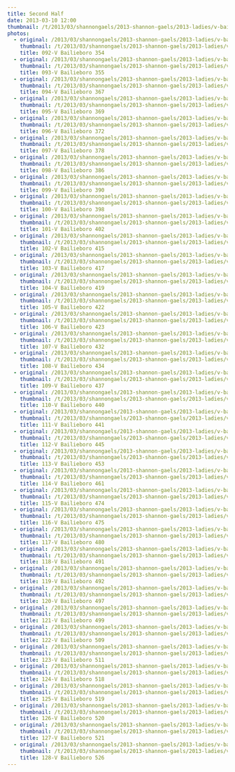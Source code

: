 ```yaml
---
title: Second Half
date: 2013-03-10 12:00
thumbnail: /t/2013/03/shannongaels/2013-shannon-gaels/2013-ladies/v-bailieboro/second-half/092-v-bailieboro-354.jpg
photos:
  - original: /2013/03/shannongaels/2013-shannon-gaels/2013-ladies/v-bailieboro/second-half/092-v-bailieboro-354.jpg
    thumbnail: /t/2013/03/shannongaels/2013-shannon-gaels/2013-ladies/v-bailieboro/second-half/092-v-bailieboro-354.jpg
    title: 092-V Bailieboro 354
  - original: /2013/03/shannongaels/2013-shannon-gaels/2013-ladies/v-bailieboro/second-half/093-v-bailieboro-355.jpg
    thumbnail: /t/2013/03/shannongaels/2013-shannon-gaels/2013-ladies/v-bailieboro/second-half/093-v-bailieboro-355.jpg
    title: 093-V Bailieboro 355
  - original: /2013/03/shannongaels/2013-shannon-gaels/2013-ladies/v-bailieboro/second-half/094-v-bailieboro-367.jpg
    thumbnail: /t/2013/03/shannongaels/2013-shannon-gaels/2013-ladies/v-bailieboro/second-half/094-v-bailieboro-367.jpg
    title: 094-V Bailieboro 367
  - original: /2013/03/shannongaels/2013-shannon-gaels/2013-ladies/v-bailieboro/second-half/095-v-bailieboro-369.jpg
    thumbnail: /t/2013/03/shannongaels/2013-shannon-gaels/2013-ladies/v-bailieboro/second-half/095-v-bailieboro-369.jpg
    title: 095-V Bailieboro 369
  - original: /2013/03/shannongaels/2013-shannon-gaels/2013-ladies/v-bailieboro/second-half/096-v-bailieboro-372.jpg
    thumbnail: /t/2013/03/shannongaels/2013-shannon-gaels/2013-ladies/v-bailieboro/second-half/096-v-bailieboro-372.jpg
    title: 096-V Bailieboro 372
  - original: /2013/03/shannongaels/2013-shannon-gaels/2013-ladies/v-bailieboro/second-half/097-v-bailieboro-378.jpg
    thumbnail: /t/2013/03/shannongaels/2013-shannon-gaels/2013-ladies/v-bailieboro/second-half/097-v-bailieboro-378.jpg
    title: 097-V Bailieboro 378
  - original: /2013/03/shannongaels/2013-shannon-gaels/2013-ladies/v-bailieboro/second-half/098-v-bailieboro-386.jpg
    thumbnail: /t/2013/03/shannongaels/2013-shannon-gaels/2013-ladies/v-bailieboro/second-half/098-v-bailieboro-386.jpg
    title: 098-V Bailieboro 386
  - original: /2013/03/shannongaels/2013-shannon-gaels/2013-ladies/v-bailieboro/second-half/099-v-bailieboro-390.jpg
    thumbnail: /t/2013/03/shannongaels/2013-shannon-gaels/2013-ladies/v-bailieboro/second-half/099-v-bailieboro-390.jpg
    title: 099-V Bailieboro 390
  - original: /2013/03/shannongaels/2013-shannon-gaels/2013-ladies/v-bailieboro/second-half/100-v-bailieboro-398.jpg
    thumbnail: /t/2013/03/shannongaels/2013-shannon-gaels/2013-ladies/v-bailieboro/second-half/100-v-bailieboro-398.jpg
    title: 100-V Bailieboro 398
  - original: /2013/03/shannongaels/2013-shannon-gaels/2013-ladies/v-bailieboro/second-half/101-v-bailieboro-402.jpg
    thumbnail: /t/2013/03/shannongaels/2013-shannon-gaels/2013-ladies/v-bailieboro/second-half/101-v-bailieboro-402.jpg
    title: 101-V Bailieboro 402
  - original: /2013/03/shannongaels/2013-shannon-gaels/2013-ladies/v-bailieboro/second-half/102-v-bailieboro-415.jpg
    thumbnail: /t/2013/03/shannongaels/2013-shannon-gaels/2013-ladies/v-bailieboro/second-half/102-v-bailieboro-415.jpg
    title: 102-V Bailieboro 415
  - original: /2013/03/shannongaels/2013-shannon-gaels/2013-ladies/v-bailieboro/second-half/103-v-bailieboro-417.jpg
    thumbnail: /t/2013/03/shannongaels/2013-shannon-gaels/2013-ladies/v-bailieboro/second-half/103-v-bailieboro-417.jpg
    title: 103-V Bailieboro 417
  - original: /2013/03/shannongaels/2013-shannon-gaels/2013-ladies/v-bailieboro/second-half/104-v-bailieboro-419.jpg
    thumbnail: /t/2013/03/shannongaels/2013-shannon-gaels/2013-ladies/v-bailieboro/second-half/104-v-bailieboro-419.jpg
    title: 104-V Bailieboro 419
  - original: /2013/03/shannongaels/2013-shannon-gaels/2013-ladies/v-bailieboro/second-half/105-v-bailieboro-422.jpg
    thumbnail: /t/2013/03/shannongaels/2013-shannon-gaels/2013-ladies/v-bailieboro/second-half/105-v-bailieboro-422.jpg
    title: 105-V Bailieboro 422
  - original: /2013/03/shannongaels/2013-shannon-gaels/2013-ladies/v-bailieboro/second-half/106-v-bailieboro-423.jpg
    thumbnail: /t/2013/03/shannongaels/2013-shannon-gaels/2013-ladies/v-bailieboro/second-half/106-v-bailieboro-423.jpg
    title: 106-V Bailieboro 423
  - original: /2013/03/shannongaels/2013-shannon-gaels/2013-ladies/v-bailieboro/second-half/107-v-bailieboro-432.jpg
    thumbnail: /t/2013/03/shannongaels/2013-shannon-gaels/2013-ladies/v-bailieboro/second-half/107-v-bailieboro-432.jpg
    title: 107-V Bailieboro 432
  - original: /2013/03/shannongaels/2013-shannon-gaels/2013-ladies/v-bailieboro/second-half/108-v-bailieboro-434.jpg
    thumbnail: /t/2013/03/shannongaels/2013-shannon-gaels/2013-ladies/v-bailieboro/second-half/108-v-bailieboro-434.jpg
    title: 108-V Bailieboro 434
  - original: /2013/03/shannongaels/2013-shannon-gaels/2013-ladies/v-bailieboro/second-half/109-v-bailieboro-437.jpg
    thumbnail: /t/2013/03/shannongaels/2013-shannon-gaels/2013-ladies/v-bailieboro/second-half/109-v-bailieboro-437.jpg
    title: 109-V Bailieboro 437
  - original: /2013/03/shannongaels/2013-shannon-gaels/2013-ladies/v-bailieboro/second-half/110-v-bailieboro-440.jpg
    thumbnail: /t/2013/03/shannongaels/2013-shannon-gaels/2013-ladies/v-bailieboro/second-half/110-v-bailieboro-440.jpg
    title: 110-V Bailieboro 440
  - original: /2013/03/shannongaels/2013-shannon-gaels/2013-ladies/v-bailieboro/second-half/111-v-bailieboro-441.jpg
    thumbnail: /t/2013/03/shannongaels/2013-shannon-gaels/2013-ladies/v-bailieboro/second-half/111-v-bailieboro-441.jpg
    title: 111-V Bailieboro 441
  - original: /2013/03/shannongaels/2013-shannon-gaels/2013-ladies/v-bailieboro/second-half/112-v-bailieboro-445.jpg
    thumbnail: /t/2013/03/shannongaels/2013-shannon-gaels/2013-ladies/v-bailieboro/second-half/112-v-bailieboro-445.jpg
    title: 112-V Bailieboro 445
  - original: /2013/03/shannongaels/2013-shannon-gaels/2013-ladies/v-bailieboro/second-half/113-v-bailieboro-453.jpg
    thumbnail: /t/2013/03/shannongaels/2013-shannon-gaels/2013-ladies/v-bailieboro/second-half/113-v-bailieboro-453.jpg
    title: 113-V Bailieboro 453
  - original: /2013/03/shannongaels/2013-shannon-gaels/2013-ladies/v-bailieboro/second-half/114-v-bailieboro-461.jpg
    thumbnail: /t/2013/03/shannongaels/2013-shannon-gaels/2013-ladies/v-bailieboro/second-half/114-v-bailieboro-461.jpg
    title: 114-V Bailieboro 461
  - original: /2013/03/shannongaels/2013-shannon-gaels/2013-ladies/v-bailieboro/second-half/115-v-bailieboro-474.jpg
    thumbnail: /t/2013/03/shannongaels/2013-shannon-gaels/2013-ladies/v-bailieboro/second-half/115-v-bailieboro-474.jpg
    title: 115-V Bailieboro 474
  - original: /2013/03/shannongaels/2013-shannon-gaels/2013-ladies/v-bailieboro/second-half/116-v-bailieboro-475.jpg
    thumbnail: /t/2013/03/shannongaels/2013-shannon-gaels/2013-ladies/v-bailieboro/second-half/116-v-bailieboro-475.jpg
    title: 116-V Bailieboro 475
  - original: /2013/03/shannongaels/2013-shannon-gaels/2013-ladies/v-bailieboro/second-half/117-v-bailieboro-480.jpg
    thumbnail: /t/2013/03/shannongaels/2013-shannon-gaels/2013-ladies/v-bailieboro/second-half/117-v-bailieboro-480.jpg
    title: 117-V Bailieboro 480
  - original: /2013/03/shannongaels/2013-shannon-gaels/2013-ladies/v-bailieboro/second-half/118-v-bailieboro-491.jpg
    thumbnail: /t/2013/03/shannongaels/2013-shannon-gaels/2013-ladies/v-bailieboro/second-half/118-v-bailieboro-491.jpg
    title: 118-V Bailieboro 491
  - original: /2013/03/shannongaels/2013-shannon-gaels/2013-ladies/v-bailieboro/second-half/119-v-bailieboro-492.jpg
    thumbnail: /t/2013/03/shannongaels/2013-shannon-gaels/2013-ladies/v-bailieboro/second-half/119-v-bailieboro-492.jpg
    title: 119-V Bailieboro 492
  - original: /2013/03/shannongaels/2013-shannon-gaels/2013-ladies/v-bailieboro/second-half/120-v-bailieboro-497.jpg
    thumbnail: /t/2013/03/shannongaels/2013-shannon-gaels/2013-ladies/v-bailieboro/second-half/120-v-bailieboro-497.jpg
    title: 120-V Bailieboro 497
  - original: /2013/03/shannongaels/2013-shannon-gaels/2013-ladies/v-bailieboro/second-half/121-v-bailieboro-499.jpg
    thumbnail: /t/2013/03/shannongaels/2013-shannon-gaels/2013-ladies/v-bailieboro/second-half/121-v-bailieboro-499.jpg
    title: 121-V Bailieboro 499
  - original: /2013/03/shannongaels/2013-shannon-gaels/2013-ladies/v-bailieboro/second-half/122-v-bailieboro-509.jpg
    thumbnail: /t/2013/03/shannongaels/2013-shannon-gaels/2013-ladies/v-bailieboro/second-half/122-v-bailieboro-509.jpg
    title: 122-V Bailieboro 509
  - original: /2013/03/shannongaels/2013-shannon-gaels/2013-ladies/v-bailieboro/second-half/123-v-bailieboro-511.jpg
    thumbnail: /t/2013/03/shannongaels/2013-shannon-gaels/2013-ladies/v-bailieboro/second-half/123-v-bailieboro-511.jpg
    title: 123-V Bailieboro 511
  - original: /2013/03/shannongaels/2013-shannon-gaels/2013-ladies/v-bailieboro/second-half/124-v-bailieboro-518.jpg
    thumbnail: /t/2013/03/shannongaels/2013-shannon-gaels/2013-ladies/v-bailieboro/second-half/124-v-bailieboro-518.jpg
    title: 124-V Bailieboro 518
  - original: /2013/03/shannongaels/2013-shannon-gaels/2013-ladies/v-bailieboro/second-half/125-v-bailieboro-519.jpg
    thumbnail: /t/2013/03/shannongaels/2013-shannon-gaels/2013-ladies/v-bailieboro/second-half/125-v-bailieboro-519.jpg
    title: 125-V Bailieboro 519
  - original: /2013/03/shannongaels/2013-shannon-gaels/2013-ladies/v-bailieboro/second-half/126-v-bailieboro-520.jpg
    thumbnail: /t/2013/03/shannongaels/2013-shannon-gaels/2013-ladies/v-bailieboro/second-half/126-v-bailieboro-520.jpg
    title: 126-V Bailieboro 520
  - original: /2013/03/shannongaels/2013-shannon-gaels/2013-ladies/v-bailieboro/second-half/127-v-bailieboro-521.jpg
    thumbnail: /t/2013/03/shannongaels/2013-shannon-gaels/2013-ladies/v-bailieboro/second-half/127-v-bailieboro-521.jpg
    title: 127-V Bailieboro 521
  - original: /2013/03/shannongaels/2013-shannon-gaels/2013-ladies/v-bailieboro/second-half/128-v-bailieboro-526.jpg
    thumbnail: /t/2013/03/shannongaels/2013-shannon-gaels/2013-ladies/v-bailieboro/second-half/128-v-bailieboro-526.jpg
    title: 128-V Bailieboro 526
---
```

